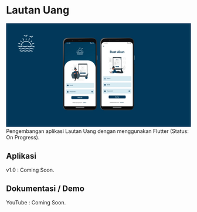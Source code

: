 # Lautan Uang

![Thumbnail Lautan Uang](./Thumbnail_Lautan_Uang.jpg)
Pengembangan aplikasi Lautan Uang dengan menggunakan Flutter (Status: On Progress).

## Aplikasi

v1.0 : Coming Soon.

## Dokumentasi / Demo

YouTube : Coming Soon.
